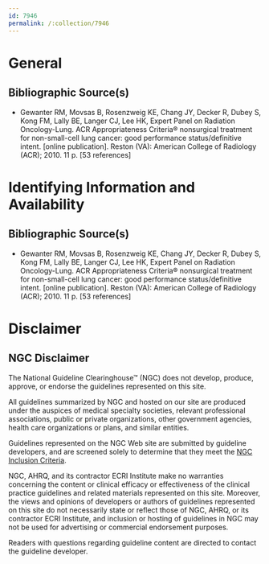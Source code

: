 ```yaml
---
id: 7946
permalink: /:collection/7946
---
```


# General

## Bibliographic Source(s)

- Gewanter RM, Movsas B, Rosenzweig KE, Chang JY, Decker R, Dubey S, Kong FM, Lally BE, Langer CJ, Lee HK, Expert Panel on Radiation Oncology-Lung. ACR Appropriateness Criteria® nonsurgical treatment for non-small-cell lung cancer: good performance status/definitive intent. [online publication]. Reston (VA): American College of Radiology (ACR); 2010. 11 p. [53 references]

# Identifying Information and Availability

## Bibliographic Source(s)

- Gewanter RM, Movsas B, Rosenzweig KE, Chang JY, Decker R, Dubey S, Kong FM, Lally BE, Langer CJ, Lee HK, Expert Panel on Radiation Oncology-Lung. ACR Appropriateness Criteria® nonsurgical treatment for non-small-cell lung cancer: good performance status/definitive intent. [online publication]. Reston (VA): American College of Radiology (ACR); 2010. 11 p. [53 references]

# Disclaimer

## NGC Disclaimer

The National Guideline Clearinghouse™ (NGC) does not develop, produce, approve, or endorse the guidelines represented on this site.

All guidelines summarized by NGC and hosted on our site are produced under the auspices of medical specialty societies, relevant professional associations, public or private organizations, other government agencies, health care organizations or plans, and similar entities.

Guidelines represented on the NGC Web site are submitted by guideline developers, and are screened solely to determine that they meet the [NGC Inclusion Criteria](/help-and-about/summaries/inclusion-criteria).

NGC, AHRQ, and its contractor ECRI Institute make no warranties concerning the content or clinical efficacy or effectiveness of the clinical practice guidelines and related materials represented on this site. Moreover, the views and opinions of developers or authors of guidelines represented on this site do not necessarily state or reflect those of NGC, AHRQ, or its contractor ECRI Institute, and inclusion or hosting of guidelines in NGC may not be used for advertising or commercial endorsement purposes.

Readers with questions regarding guideline content are directed to contact the guideline developer.

